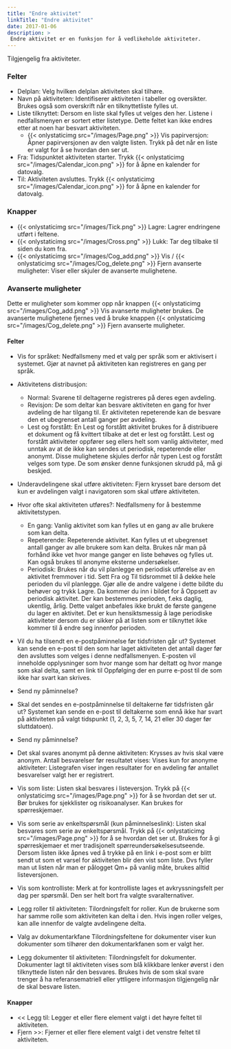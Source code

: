 ```yaml
---
title: "Endre aktivitet"
linkTitle: "Endre aktivitet"
date: 2017-01-06
description: >
 Endre aktivitet er en funksjon for å vedlikeholde aktiviteter. 
---
```

Tilgjengelig fra aktiviteter. 

### Felter

- Delplan: Velg hvilken delplan aktiviteten skal tilhøre.
- Navn på aktiviteten: Identifiserer aktiviteten i tabeller og oversikter. Brukes også som overskrift når en tilknyttetliste fylles ut.
- Liste tilknyttet: Dersom en liste skal fylles ut velges den her. Listene i nedfallsmenyen er sortert etter listetype. Dette feltet kan ikke endres etter at noen har besvart aktiviteten.
  - {{< onlystaticimg src="/images/Page.png" >}} Vis papirversjon: Åpner papirversjonen av den valgte listen. Trykk på det når en liste er valgt for å se hvordan den ser ut.
- Fra: Tidspunktet aktiviteten starter. Trykk {{< onlystaticimg src="/images/Calendar_icon.png" >}} for å åpne en kalender for datovalg.
- Til: Aktiviteten avsluttes. Trykk {{< onlystaticimg src="/images/Calendar_icon.png" >}} for å åpne en kalender for datovalg.

### Knapper

- {{< onlystaticimg src="/images/Tick.png" >}} Lagre: Lagrer endringene utført i feltene.
- {{< onlystaticimg src="/images/Cross.png" >}} Lukk: Tar deg tilbake til siden du kom fra.
- {{< onlystaticimg src="/images/Cog_add.png" >}} Vis / {{< onlystaticimg src="/images/Cog_delete.png" >}} Fjern avanserte muligheter: Viser eller skjuler de avanserte mulighetene.

### Avanserte muligheter

Dette er muligheter som kommer opp når knappen {{< onlystaticimg src="/images/Cog_add.png" >}} Vis avanserte muligheter brukes. De avanserte mulighetene fjernes ved å bruke knappen {{< onlystaticimg src="/images/Cog_delete.png" >}} Fjern avanserte muligheter.

#### Felter

- Vis for språket: Nedfallsmeny med et valg per språk som er aktivisert i systemet. Gjør at navnet på aktiviteten kan registreres en gang per språk.

- Aktivitetens distribusjon:
  - Normal: Svarene til deltagerne registreres på deres egen avdeling.
  - Revisjon: De som deltar kan besvare aktiviteten en gang for hver avdeling de har tilgang til. Er aktiviteten repeterende kan de besvare den et ubegrenset antall ganger per avdeling.
  - Lest og forstått: En Lest og forstått aktivitet brukes for å distribuere et dokument og få kvittert tilbake at det er lest og forstått. Lest og forstått aktiviteter oppfører seg ellers helt som vanlig aktiviteter, med unntak av at de ikke kan sendes ut periodisk, repeterende eller anonymt. Disse mulighetene skjules derfor når typen Lest og forstått velges som type. De som ønsker denne funksjonen skrudd på, må gi beskjed.

- Underavdelingene skal utføre aktiviteten: Fjern krysset bare dersom det kun er avdelingen valgt i navigatoren som skal utføre aktiviteten.

- Hvor ofte skal aktiviteten utføres?: Nedfallsmeny for å bestemme aktivitetstypen.
  - En gang: Vanlig aktivitet som kan fylles ut en gang av alle brukere som kan delta.
  - Repeterende: Repeterende aktivitet. Kan fylles ut et ubegrenset antall ganger av alle brukere som kan delta. Brukes når man på forhånd ikke vet hvor mange ganger en liste behøves og fylles ut. Kan også brukes til anonyme eksterne undersøkelser.
  - Periodisk: Brukes når du vil planlegge en periodisk utførelse av en aktivitet fremmover i tid. Sett Fra og Til tidsrommet til å dekke hele perioden du vil planlegge. Gjør alle de andre valgene i dette bildte du behøver og trykk Lagre. Da kommer du inn i bildet for å Oppsett av periodisk aktivitet. Der kan bestemmes perioden, f.eks daglig, ukentlig, årlig. Dette valget anbefales ikke brukt de første gangene du lager en aktivitet. Det er kun hensiktsmessig å lage periodiske aktiviteter dersom du er sikker på at listen som er tilknyttet ikke kommer til å endre seg innenfor perioden.
    
- Vil du ha tilsendt en e-postpåminnelse før tidsfristen går ut? Systemet kan sende en e-post til den som har laget aktiviteten det antall dager før den avsluttes som velges i denne nedfallsmenyen. E-posten vil inneholde opplysninger som hvor mange som har deltatt og hvor mange som skal delta, samt en link til Oppfølging der en purre e-post til de som ikke har svart kan skrives.
    
- Send ny påminnelse?
    
- Skal det sendes en e-postpåminnelse til deltakerne før tidsfristen går ut? Systemet kan sende en e-post til deltakerne som ennå ikke har svart på aktiviteten på valgt tidspunkt (1, 2, 3, 5, 7, 14, 21 eller 30 dager før sluttdatoen).
    
- Send ny påminnelse?
    
- Det skal svares anonymt på denne aktiviteten: Krysses av hvis skal være anonym.
        Antall besvarelser før resultatet vises: Vises kun for anonyme aktiviteter: Listegrafen viser ingen resultater for en avdeling før antallet besvarelser valgt her er registrert.

- Vis som liste: Listen skal besvares i listeversjon. Trykk på {{< onlystaticimg src="/images/Page.png" >}} for å se hvordan det ser ut. Bør brukes for sjekklister og risikoanalyser. Kan brukes for spørreskjemaer.
    
- Vis som serie av enkeltspørsmål (kun påminnelseslink): Listen skal besvares som serie av enkeltspørsmål. Trykk på {{< onlystaticimg src="/images/Page.png" >}} for å se hvordan det ser ut. Brukes for å gi spørreskjemaer et mer tradisjonelt spørreundersøkelsesutseende. Dersom listen ikke åpnes ved å trykke på en link i e-post som er blitt sendt ut som et varsel for aktiviteten blir den vist som liste. Dvs fyller man ut listen når man er pålogget Qm+ på vanlig måte, brukes alltid listeversjonen.
    
- Vis som kontrolliste: Merk at for kontrolliste lages et avkryssningsfelt per dag per spørsmål. Den ser helt bort fra valgte svaralternativer.
    
- Legg roller til aktiviteten: Tilordningsfelt for roller. Kun de brukerne som har samme rolle som aktiviteten kan delta i den. Hvis ingen roller velges, kan alle innenfor de valgte avdelingene delta.
    
- Valg av dokumentarkfane Tilordningsfeltene for dokumenter viser kun dokumenter som tilhører den dokumentarkfanen som er valgt her.
    
- Legg dokumenter til aktiviteten: Tilordningsfelt for dokumenter. Dokumenter lagt til aktiviteten vises som blå klikkbare lenker øverst i den tilknyttede listen når den besvares. Brukes hvis de som skal svare trenger å ha referansematriell eller yttligere informasjon tilgjengelig når de skal besvare listen.

#### Knapper

- << Legg til: Legger et eller flere element valgt i det høyre feltet til aktiviteten.
- Fjern >>: Fjerner et eller flere element valgt i det venstre feltet til aktiviteten.
